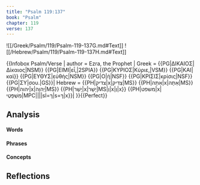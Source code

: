 ```yaml
---
title: "Psalm 119:137"
book: "Psalm"
chapter: 119
verse: 137
---
```

![[/Greek/Psalm/119/Psalm-119-137G.md#Text]]
![[/Hebrew/Psalm/119/Psalm-119-137H.md#Text]]

{{Infobox Psalm/Verse |
  author = Ezra, the Prophet |
  Greek = {{PG|ΔΙΚΑΙΟΣ|Δίκαιος|NSM}} {{PG|ΕΙΜΙ|εἶ,|2SPIA}} {{PG|ΚΥΡΙΟΣ|Κύριε,|VSM}} {{PG|ΚΑΙ|καὶ}} {{PG|ΕΥΘΥΣ|εὐθὴς|NSM}} {{PG|Ο|ἡ|NSF}} {{PG|ΚΡΙΣΙΣ|κρίσις|NSF}} {{PG|ΣΥ|σου.|GS}}|
  Hebrew = {{PH|צדיק|x|צַדִּיק|MS}} {{PH|אַתָּה|x|אַתָּה|MS}} {{PH|יהוה|x|יְהוָה|MS}} {{PH|יָשָׁר|x|יָשָׁר|MS|וְ|x|וְ|x}} {{PH|משפט|x|מִשְׁפָּטֶי|MPC||||sl=ךָ|s=ךָ|x}}׃|
}}{{Perfect}}

## Analysis

#### Words

#### Phrases

#### Concepts

## Reflections
